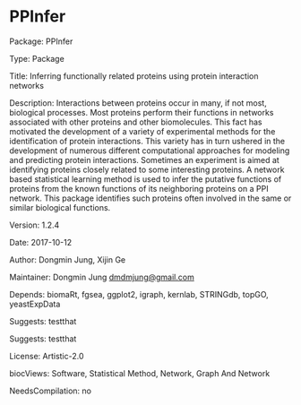 # PPInfer

Package: PPInfer

Type: Package

Title: Inferring functionally related proteins using protein interaction networks

Description: Interactions between proteins occur in many, if not most, biological processes. Most proteins perform their functions in networks associated with other proteins and other biomolecules. This fact has motivated the development of a variety of experimental methods for the identification of protein interactions. This variety has in turn ushered in the development of numerous different computational approaches for modeling and predicting protein interactions. Sometimes an experiment is aimed at identifying proteins closely related to some interesting proteins. A network based statistical learning method is used to infer the putative functions of proteins from the known functions of its neighboring proteins on a PPI network. This package identifies such proteins often involved in the same or similar biological functions.

Version: 1.2.4

Date: 2017-10-12

Author: Dongmin Jung, Xijin Ge

Maintainer: Dongmin Jung <dmdmjung@gmail.com>

Depends: biomaRt, fgsea, ggplot2, igraph, kernlab, STRINGdb, topGO, yeastExpData

Suggests: testthat

Suggests: testthat

License: Artistic-2.0

biocViews: Software, Statistical Method, Network, Graph And Network

NeedsCompilation: no





